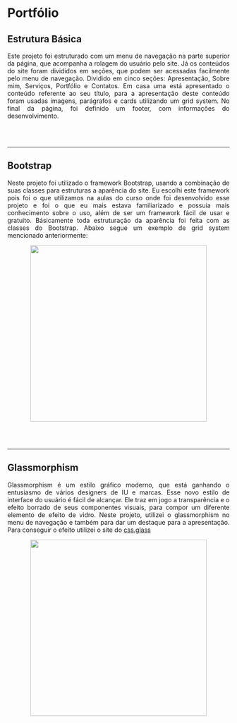 # Portfólio

## Estrutura Básica

<p align="justify">Este projeto foi estruturado com um menu de navegação na parte superior da página, que acompanha a rolagem do usuário pelo site.
Já os conteúdos do site foram divididos em seções, que podem ser acessadas facilmente pelo menu de navegação. Dividido em cinco seções: Apresentação, Sobre mim, Serviços, Portfólio e Contatos.
Em casa uma está apresentado o conteúdo referente ao seu título, para a apresentação deste conteúdo foram usadas imagens, parágrafos e cards utilizando um grid system.
No final da página, foi definido um footer, com informações do desenvolvimento.</p>

<br><br>

<hr>

## Bootstrap

<p align="justify">Neste projeto foi utilizado o framework Bootstrap, usando a combinação de suas classes para estruturas a aparência do site. 
Eu escolhi este framework pois foi o que utilizamos na aulas do curso onde foi desenvolvido esse projeto e foi o que eu mais estava familiarizado 
e possuia mais conhecimento sobre o uso, além de ser um framework fácil de usar e gratuito. Básicamente toda estruturação da aparência foi feita com 
as classes do Bootstrap. Abaixo segue um exemplo de grid system mencionado anteriormente:</p>

<p align="center">
  <img height=400 src="https://user-images.githubusercontent.com/98363192/221417566-67774a7e-5a69-410e-8635-8072136e9d67.png">
</p>

<br><br>

<hr>

## Glassmorphism

<p align="justify">Glassmorphism é um estilo gráfico moderno, que está ganhando o entusiasmo de vários designers de IU e marcas.
Esse novo estilo de interface do usuário é fácil de alcançar. Ele traz em jogo a transparência e o efeito borrado de seus componentes visuais, para compor um diferente elemento de efeito de vidro.
Neste projeto, utilizei o glassmorphism no menu de navegação e também para dar um destaque para a apresentação. Para conseguir o efeito utilizei o site do <a href="https://css.glass/" traget="_blank">css.glass</a></p>

<p align="center">
  <img height=400 src="https://user-images.githubusercontent.com/98363192/221417227-9d41b324-7df3-4734-b806-c9968df0c71f.png">
</p>

